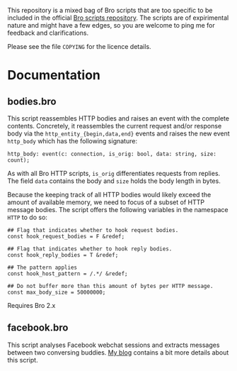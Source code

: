 This repository is a mixed bag of Bro scripts that are too specific to be
included in the official [Bro scripts
repository](http://git.bro-ids.org/bro-scripts.git). The scripts are
of expirimental nature and might have a few edges, so you are welcome to ping
me for feedback and clarifications.

Please see the file `COPYING` for the licence details.

Documentation
=============

bodies.bro
----------
This script reassembles HTTP bodies and raises an event with the complete
contents. Concretely, it reassembles the current request and/or response body
via the `http_entity_{begin,data,end}` events and raises the new event
`http_body` which has the following signature:

    http_body: event(c: connection, is_orig: bool, data: string, size: count);

As with all Bro HTTP scripts, `is_orig` differentiates requests from replies.
The field `data` contains the body and `size` holds the body length in bytes.

Because the keeping track of all HTTP bodies would likely exceed the
amount of available memory, we need to focus of a subset of HTTP message
bodies. The script offers the following variables in the namespace `HTTP` to do
so:

    ## Flag that indicates whether to hook request bodies.
    const hook_request_bodies = F &redef;

    ## Flag that indicates whether to hook reply bodies.
    const hook_reply_bodies = T &redef;

    ## The pattern applies 
    const hook_host_pattern = /.*/ &redef;

    ## Do not buffer more than this amount of bytes per HTTP message.
    const max_body_size = 50000000;

Requires Bro 2.x

facebook.bro
------------

This script analyses Facebook webchat sessions and extracts messages between
two conversing buddies. [My blog][fb-chat-post] contains a bit more details
about this script.

[fb-chat-post]: http://matthias.vallentin.net/blog/2011/06/analyzing-facebook-webchat-sessions-with-bro/
